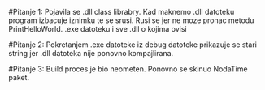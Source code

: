 #Pitanje 1: 
Pojavila se .dll class librabry. Kad maknemo .dll datoteku program izbacuje iznimku te se srusi. Rusi se jer ne moze pronac metodu PrintHelloWorld. .exe datoteku i sve .dll o kojima ovisi

#Pitanje 2: 
Pokretanjem .exe datoteke iz debug datoteke prikazuje se stari string jer .dll datoteka nije ponovno kompajlirana.

#Pitanje 3: 
Build proces je bio neometen. Ponovno se skinuo NodaTime paket.
